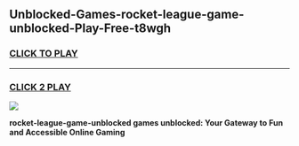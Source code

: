 
## Unblocked-Games-rocket-league-game-unblocked-Play-Free-t8wgh
<h3>
<a href="https://premium76.site?title=rocket-league-game-unblocked&ref=18A1">CLICK TO PLAY</a></h3>
<hr>

<h3>
<a href="https://premium76.site?title=rocket-league-game-unblocked&ref=18A1">CLICK 2 PLAY</a>
  
</h3>

<a href="https://premium76.site?title=rocket-league-game-unblocked&ref=18A1"><img src="https://clearcache.store/games.png"></a>


**rocket-league-game-unblocked games unblocked: Your Gateway to Fun and Accessible Online Gaming**
